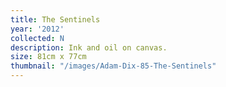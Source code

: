 ```yaml
---
title: The Sentinels
year: '2012'
collected: N
description: Ink and oil on canvas.
size: 81cm x 77cm
thumbnail: "/images/Adam-Dix-85-The-Sentinels"
---
```

